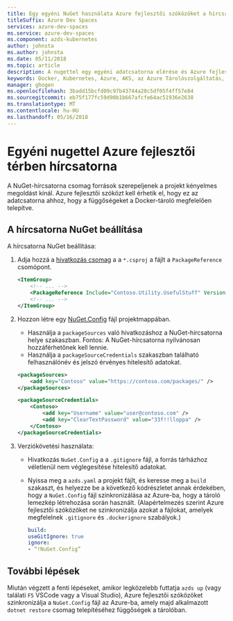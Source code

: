 ```yaml
---
title: Egy egyéni NuGet használata Azure fejlesztői szóközöket a hírcsatorna |} Microsoft Docs
titleSuffix: Azure Dev Spaces
services: azure-dev-spaces
ms.service: azure-dev-spaces
ms.component: azds-kubernetes
author: johnsta
ms.author: johnsta
ms.date: 05/11/2018
ms.topic: article
description: A nugettel egy egyéni adatcsatorna elérése és Azure fejlesztői térben NuGet-csomagok használata.
keywords: Docker, Kubernetes, Azure, AKS, az Azure Tárolószolgáltatás, tárolók
manager: ghogen
ms.openlocfilehash: 3badd15bcfd09c97b43744a20c5df05f4ff57e84
ms.sourcegitcommit: eb75f177fc59d90b1b667afcfe64ac51936e2638
ms.translationtype: MT
ms.contentlocale: hu-HU
ms.lasthandoff: 05/16/2018
---
```

#  <a name="use-a-custom-nuget-feed-in-an-azure-dev-space"></a>Egyéni nugettel Azure fejlesztői térben hírcsatorna

A NuGet-hírcsatorna csomag források szerepeljenek a projekt kényelmes megoldást kínál. Azure fejlesztői szóközt kell érhetik el, hogy ez az adatcsatorna ahhoz, hogy a függőségeket a Docker-tároló megfelelően telepítve.

## <a name="set-up-a-nuget-feed"></a>A hírcsatorna NuGet beállítása

A hírcsatorna NuGet beállítása:
1. Adja hozzá a [hivatkozás csomag](https://docs.microsoft.com/en-us/nuget/consume-packages/package-references-in-project-files) a a `*.csproj` a fájlt a `PackageReference` csomópont.

   ```xml
   <ItemGroup>
       <!-- ... -->
       <PackageReference Include="Contoso.Utility.UsefulStuff" Version="3.6.0" />
       <!-- ... -->
   </ItemGroup>
   ```

2. Hozzon létre egy [NuGet.Config](https://docs.microsoft.com/en-us/nuget/reference/nuget-config-file) fájl projektmappában.
     * Használja a `packageSources` való hivatkozáshoz a NuGet-hírcsatorna helye szakaszban. Fontos: A NuGet-hírcsatorna nyilvánosan hozzáférhetőnek kell lennie.
     * Használja a `packageSourceCredentials` szakaszban található felhasználónév és jelszó érvényes hitelesítő adatokat. 

   ```xml
   <packageSources>
       <add key="Contoso" value="https://contoso.com/packages/" />
   </packageSources>

   <packageSourceCredentials>
       <Contoso>
           <add key="Username" value="user@contoso.com" />
           <add key="ClearTextPassword" value="33f!!lloppa" />
       </Contoso>
   </packageSourceCredentials>
   ```

3. Verziókövetési használata:
    - Hivatkozás `NuGet.Config` a a `.gitignore` fájl, a forrás tárházhoz véletlenül nem véglegesítése hitelesítő adatokat.
    - Nyissa meg a `azds.yaml` a projekt fájlt, és keresse meg a `build` szakaszt, és helyezze be a következő kódrészletet annak érdekében, hogy a `NuGet.Config` fájl szinkronizálása az Azure-ba, hogy a tároló lemezkép létrehozása során használt. (Alapértelmezés szerint Azure fejlesztői szóközöket ne szinkronizálja azokat a fájlokat, amelyek megfelelnek `.gitignore` és `.dockerignore` szabályok.)

        ```yaml
        build:
        useGitIgnore: true
        ignore:
        - “!NuGet.Config”
        ```


## <a name="next-steps"></a>További lépések

Miután végzett a fenti lépéseket, amikor legközelebb futtatja `azds up` (vagy találati `F5` VSCode vagy a Visual Studio), Azure fejlesztői szóközöket szinkronizálja a `NuGet.Config` fájl az Azure-ba, amely majd alkalmazott `dotnet restore` csomag telepítéséhez függőségek a tárolóban.

